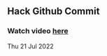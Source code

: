 
 ## Hack Github Commit 
 ### Watch video <a href="https://www.youtube.com">here</a> 
 Thu 21 Jul 2022 
